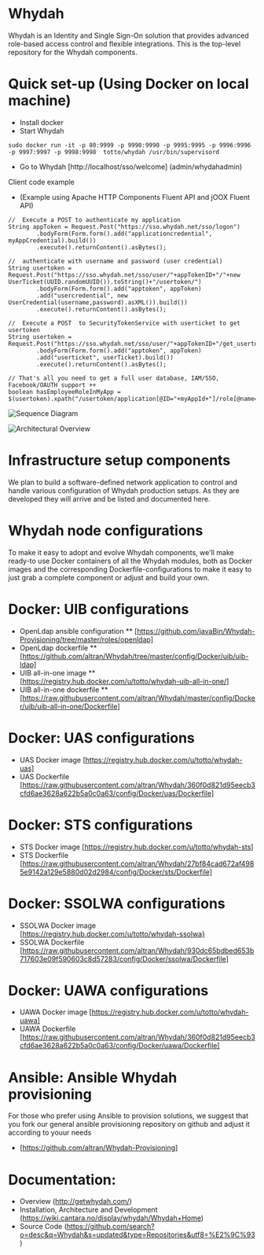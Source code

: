 Whydah
======

Whydah is an Identity and Single Sign-On solution that provides advanced role-based access control and flexible integrations.  This is the top-level repository for the Whydah components.


Quick set-up (Using Docker on local machine)
============================================

* Install docker
* Start Whydah
```
sudo docker run -it -p 80:9999 -p 9990:9990 -p 9995:9995 -p 9996:9996 -p 9997:9997 -p 9998:9998  totto/whydah /usr/bin/supervisord 
```
* Go to Whydah [http://localhost/sso/welcome]  (admin/whydahadmin)

Client code example

* (Example using Apache HTTP Components Fluent API and jOOX Fluent API)
```
//  Execute a POST to authenticate my application
String appToken = Request.Post("https://sso.whydah.net/sso/logon")
        .bodyForm(Form.form().add("applicationcredential", myAppCredential).build())
        .execute().returnContent().asBytes();

//  authenticate with username and password (user credential)
String usertoken = Request.Post("https://sso.whydah.net/sso/user/"+appTokenID+"/"+new UserTicket(UUID.randomUUID()).toString()+"/usertoken/")
        .bodyForm(Form.form().add("apptoken", appToken)
        .add("usercredential", new UserCredential(username,password).asXML()).build())
        .execute().returnContent().asBytes();

//  Execute a POST  to SecurityTokenService with userticket to get usertoken
String usertoken = Request.Post("https://sso.whydah.net/sso/user/"+appTokenID+"/get_usertoken_by_userticket/")
        .bodyForm(Form.form().add("apptoken", appToken)
        .add("userticket", userTicket).build())
        .execute().returnContent().asBytes();

// That's all you need to get a full user database, IAM/SSO, Facebook/OAUTH support ++
boolean hasEmployeeRoleInMyApp = $(usertoken).xpath("/usertoken/application[@ID="+myAppId+"]/role[@name=\"Employee\"");
```
![Sequence Diagram](https://raw.githubusercontent.com/altran/Whydah/master/images/Integration%20-%20simple%20standalone.png)



![Architectural Overview](https://raw.githubusercontent.com/altran/Whydah/master/images/Whydah%20infrastructure.png)



Infrastructure setup components
===============================

We plan to build a software-defined network application to control and handle various configuration of Whydah production setups. As they are developed they will arrive and be listed and documented here.



Whydah node configurations
==========================

To make it easy to adopt and evolve Whydah components, we'll make ready-to use Docker containers of all the Whydah modules, both as Docker images and the corresponding Dockerfile-configurations to make it easy to just grab a complete component or adjust and build your own.

Docker: UIB configurations
==========================

* OpenLdap ansible configuration 
** [https://github.com/javaBin/Whydah-Provisioning/tree/master/roles/openldap]
* OpenLdap dockerfile 
** [https://github.com/altran/Whydah/tree/master/config/Docker/uib/uib-ldap]
* UIB all-in-one image 
** [https://registry.hub.docker.com/u/totto/whydah-uib-all-in-one/]
* UIB all-in-one dockerfile 
** [https://raw.githubusercontent.com/altran/Whydah/master/config/Docker/uib/uib-all-in-one/Dockerfile]

Docker: UAS configurations
==========================

* UAS Docker image [https://registry.hub.docker.com/u/totto/whydah-uas]
* UAS Dockerfile [https://raw.githubusercontent.com/altran/Whydah/360f0d821d95eecb3cfd6ae3628a622b5a0c0a63/config/Docker/uas/Dockerfile]

Docker: STS configurations
==========================

* STS Docker image [https://registry.hub.docker.com/u/totto/whydah-sts]
* STS Dockerfile [https://raw.githubusercontent.com/altran/Whydah/27bf84cad672af4985e9142a129e5880d02d2984/config/Docker/sts/Dockerfile]

Docker: SSOLWA configurations
=============================

* SSOLWA Docker image [https://registry.hub.docker.com/u/totto/whydah-ssolwa}
* SSOLWA Dockerfile [https://raw.githubusercontent.com/altran/Whydah/930dc65bdbed653b717603e09f590603c8d57283/config/Docker/ssolwa/Dockerfile]

Docker: UAWA configurations
===========================

* UAWA Docker image [https://registry.hub.docker.com/u/totto/whydah-uawa]
* UAWA Dockerfile [https://raw.githubusercontent.com/altran/Whydah/360f0d821d95eecb3cfd6ae3628a622b5a0c0a63/config/Docker/uawa/Dockerfile]


Ansible:  Ansible Whydah provisioning
=====================================

For those who prefer using Ansible to provision solutions, we suggest that you fork our general 
ansible provisioning repository on github and adjust it according to youur needs

* [https://github.com/altran/Whydah-Provisioning]



Documentation:
==============

* Overview (http://getwhydah.com/)
* Installation, Architecture and Development (https://wiki.cantara.no/display/whydah/Whydah+Home)
* Source Code (https://github.com/search?o=desc&q=Whydah&s=updated&type=Repositories&utf8=%E2%9C%93)




